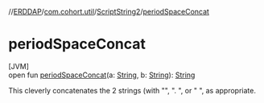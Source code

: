 //[ERDDAP](../../../index.md)/[com.cohort.util](../index.md)/[ScriptString2](index.md)/[periodSpaceConcat](period-space-concat.md)

# periodSpaceConcat

[JVM]\
open fun [periodSpaceConcat](period-space-concat.md)(a: [String](https://docs.oracle.com/en/java/javase/21/docs/api/java.base/java/lang/String.html), b: [String](https://docs.oracle.com/en/java/javase/21/docs/api/java.base/java/lang/String.html)): [String](https://docs.oracle.com/en/java/javase/21/docs/api/java.base/java/lang/String.html)

This cleverly concatenates the 2 strings (with &quot;&quot;, &quot;. &quot;, or &quot; &quot;, as appropriate.